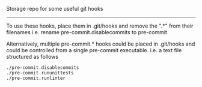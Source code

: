 Storage repo for some useful git hooks

------------------------------------------

To use these hooks, place them in .git/hooks and remove the ".*" from their filenames
i.e. rename pre-commit.disablecommits to pre-commit

Alternatively, multiple pre-commit.* hooks could be placed in .git/hooks and could be controlled
from a single pre-commit executable.
i.e. a text file structured as follows

```
./pre-commit.disablecommits
./pre-commit.rununittests
./pre-commit.runlinter
```
